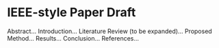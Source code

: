 # IEEE-style Paper Draft

Abstract...
Introduction...
Literature Review (to be expanded)...
Proposed Method...
Results...
Conclusion...
References...
